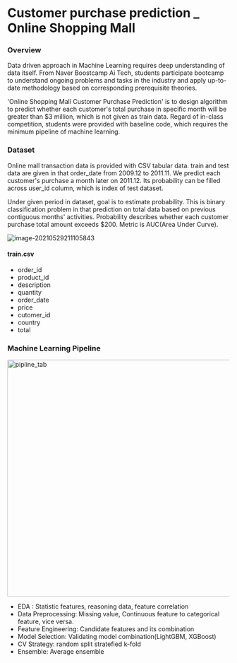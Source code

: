 # Customer purchase prediction _ Online Shopping Mall

### Overview

Data driven approach in Machine Learning requires deep understanding of data itself. From Naver Boostcamp Ai Tech, students participate bootcamp to understand ongoing problems and tasks in the industry and apply up-to-date methodology based on corresponding prerequisite theories. 

'Online Shopping Mall Customer Purchase Prediction' is to design algorithm to predict whether each customer's total purchase in specific month will be greater than $3 million, which is not given as train data. Regard of in-class competition, students were provided with baseline code, which requires the minimum pipeline of machine learning.



### Dataset

Online mall transaction data is provided with CSV tabular data. train and test data are given in that order_date from 2009.12 to 2011.11. We predict each customer's purchase a month later on 2011.12. Its probability can be filled across user_id column, which is index of test dataset.

Under given period in dataset, goal is to estimate probability. This is binary classification problem in that prediction on total data based on previous contiguous months' activities. Probability describes whether each customer purchase total amount exceeds $200. Metric is AUC(Area Under Curve).

![image-20210529211105843](https://user-images.githubusercontent.com/28102768/120107500-31d47c00-c19c-11eb-91ce-e9e7e2372be3.png)

#### train.csv

* order_id
* product_id
* description
* quantity
* order_date
* price
* cutomer_id
* country
* total



### Machine Learning Pipeline

<img width="536" alt="pipline_tab" src="https://user-images.githubusercontent.com/28102768/120107459-0e113600-c19c-11eb-96b7-0ea515aec5c0.PNG">

* EDA : Statistic features, reasoning data, feature correlation
* Data Preprocessing: Missing value, Continuous feature to categorical feature, vice versa.
* Feature Engineering: Candidate features and its combination
* Model Selection: Validating model combination(LightGBM, XGBoost)
* CV Strategy: random split stratefied k-fold
* Ensemble: Average ensemble
